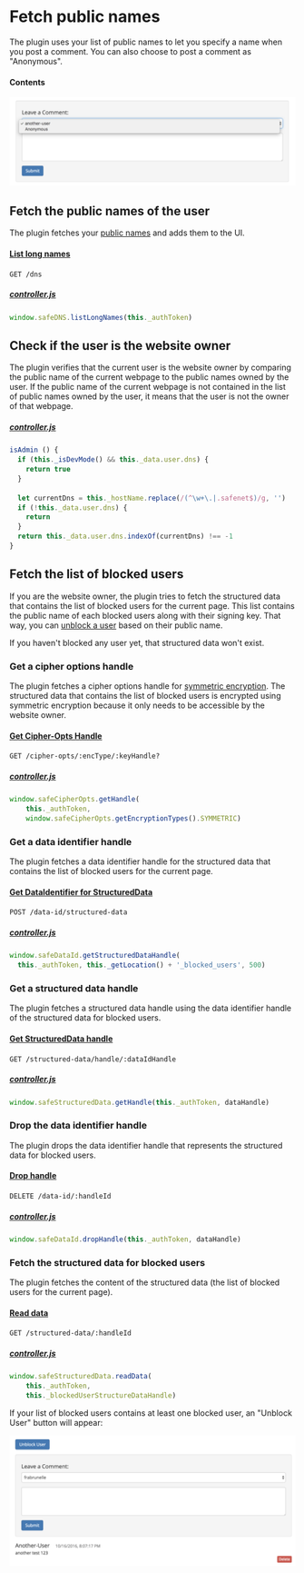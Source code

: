 # Fetch public names

The plugin uses your list of public names to let you specify a name when you post a comment. You can also choose to post a comment as "Anonymous".

#### Contents

<!-- toc -->

![Fetch public names](img/fetch-public-names.png)

## Fetch the public names of the user

The plugin fetches your [public names](https://api.safedev.org/dns/) and adds them to the UI.

#### [List long names](https://api.safedev.org/dns/list-long-names.html)

```
GET /dns
```

##### [controller.js](https://github.com/maidsafe/safe_examples/blob/19cb638c3f02a4b9b9492e44f1527f6010c8e9ba/permanent_comments_plugin/comments/src/controller.js#L460)

```js
window.safeDNS.listLongNames(this._authToken)
```

## Check if the user is the website owner

The plugin verifies that the current user is the website owner by comparing the public name of the current webpage to the public names owned by the user. If the public name of the current webpage is not contained in the list of public names owned by the user, it means that the user is not the owner of that webpage.

##### [controller.js](https://github.com/maidsafe/safe_examples/blob/19cb638c3f02a4b9b9492e44f1527f6010c8e9ba/permanent_comments_plugin/comments/src/controller.js#L81-L91)

```js
isAdmin () {
  if (this._isDevMode() && this._data.user.dns) {
    return true
  }

  let currentDns = this._hostName.replace(/(^\w+\.|.safenet$)/g, '')
  if (!this._data.user.dns) {
    return
  }
  return this._data.user.dns.indexOf(currentDns) !== -1
}
```

## Fetch the list of blocked users

If you are the website owner, the plugin tries to fetch the structured data that contains the list of blocked users for the current page. This list contains the public name of each blocked users along with their signing key. That way, you can [unblock a user](unblock-a-user.md) based on their public name.

If you haven't blocked any user yet, that structured data won't exist.

### Get a cipher options handle

The plugin fetches a cipher options handle for [symmetric encryption](/email-app/new-concepts.md#symmetric). The structured data that contains the list of blocked users is encrypted using symmetric encryption because it only needs to be accessible by the website owner.

#### [Get Cipher-Opts Handle](https://github.com/maidsafe/rfcs/blob/master/text/0042-launcher-api-v0.6/api/cipher_opts.md#get-cipher-opts-handle)

```
GET /cipher-opts/:encType/:keyHandle?
```

##### [controller.js](https://github.com/maidsafe/safe_examples/blob/19cb638c3f02a4b9b9492e44f1527f6010c8e9ba/permanent_comments_plugin/comments/src/controller.js#L325-L327)

```js
window.safeCipherOpts.getHandle(
    this._authToken,
    window.safeCipherOpts.getEncryptionTypes().SYMMETRIC)
```

### Get a data identifier handle

The plugin fetches a data identifier handle for the structured data that contains the list of blocked users for the current page.

#### [Get DataIdentifier for StructuredData](https://github.com/maidsafe/rfcs/blob/master/text/0042-launcher-api-v0.6/api/data_identifier.md#get-dataidentifier-for-structureddata)

```
POST /data-id/structured-data
```

##### [controller.js](https://github.com/maidsafe/safe_examples/blob/19cb638c3f02a4b9b9492e44f1527f6010c8e9ba/permanent_comments_plugin/comments/src/controller.js#L350-L351)

```js
window.safeDataId.getStructuredDataHandle(
  this._authToken, this._getLocation() + '_blocked_users', 500)
```

### Get a structured data handle

The plugin fetches a structured data handle using the data identifier handle of the structured data for blocked users.

#### [Get StructuredData handle](https://github.com/maidsafe/rfcs/blob/master/text/0042-launcher-api-v0.6/api/structured_data.md#get-structured-data-handle)

```
GET /structured-data/handle/:dataIdHandle
```

##### [controller.js](https://github.com/maidsafe/safe_examples/blob/19cb638c3f02a4b9b9492e44f1527f6010c8e9ba/permanent_comments_plugin/comments/src/controller.js#L353)

```js
window.safeStructuredData.getHandle(this._authToken, dataHandle)
```

### Drop the data identifier handle

The plugin drops the data identifier handle that represents the structured data for blocked users.

#### [Drop handle](https://github.com/maidsafe/rfcs/blob/master/text/0042-launcher-api-v0.6/api/data_identifier.md#drop-handle)

```
DELETE /data-id/:handleId
```

##### [controller.js](https://github.com/maidsafe/safe_examples/blob/19cb638c3f02a4b9b9492e44f1527f6010c8e9ba/permanent_comments_plugin/comments/src/controller.js#L355)

```js
window.safeDataId.dropHandle(this._authToken, dataHandle)
```

### Fetch the structured data for blocked users

The plugin fetches the content of the structured data (the list of blocked users for the current page).

#### [Read data](https://github.com/maidsafe/rfcs/blob/master/text/0042-launcher-api-v0.6/api/structured_data.md#read-data)

```
GET /structured-data/:handleId
```

##### [controller.js](https://github.com/maidsafe/safe_examples/blob/19cb638c3f02a4b9b9492e44f1527f6010c8e9ba/permanent_comments_plugin/comments/src/controller.js#L361-L363)

```js
window.safeStructuredData.readData(
    this._authToken,
    this._blockedUserStructureDataHandle)
```

If your list of blocked users contains at least one blocked user, an "Unblock User" button will appear:

![Unblock User button](img/unblock-user-button.png)
